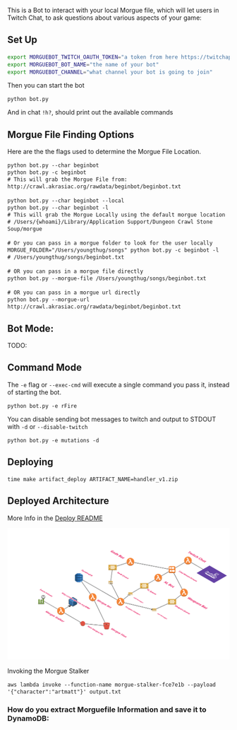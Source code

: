 This is a Bot to interact with your local Morgue file, which will let users in Twitch Chat, to ask questions about various aspects of your game:

## Set Up

```bash
export MORGUEBOT_TWITCH_OAUTH_TOKEN="a token from here https://twitchapps.com/tmi/"
export MORGUEBOT_BOT_NAME="the name of your bot"
export MORGUEBOT_CHANNEL="what channel your bot is going to join"
```

Then you can start the bot
```
python bot.py
```

And in chat `!h?`, should print out the available commands

## Morgue File Finding Options

Here are the the flags used to determine the Morgue File Location.
```
python bot.py --char beginbot
python bot.py -c beginbot
# This will grab the Morgue File from: http://crawl.akrasiac.org/rawdata/beginbot/beginbot.txt

python bot.py --char beginbot --local
python bot.py --char beginbot -l
# This will grab the Morgue Locally using the default morgue location
# /Users/{whoami}/Library/Application Support/Dungeon Crawl Stone Soup/morgue

# Or you can pass in a morgue folder to look for the user locally
MORGUE_FOLDER="/Users/youngthug/songs" python bot.py -c beginbot -l
# /Users/youngthug/songs/beginbot.txt

# OR you can pass in a morgue file directly
python bot.py --morgue-file /Users/youngthug/songs/beginbot.txt

# OR you can pass in a morgue url directly
python bot.py --morgue-url http://crawl.akrasiac.org/rawdata/beginbot/beginbot.txt
```

## Bot Mode:

TODO:

## Command Mode

The `-e` flag or `--exec-cmd` will execute a single command you pass it, instead of starting the bot.
```
python bot.py -e rFire
```

You can disable sending bot messages to twitch and output to STDOUT with `-d` or `--disable-twitch`

```
python bot.py -e mutations -d
```

## Deploying

```
time make artifact_deploy ARTIFACT_NAME=handler_v1.zip
```

## Deployed Architecture

More Info in the [Deploy README](deploy/README.md)

![Morguebot](images/MorgueArch.png)






Invoking the Morgue Stalker

```
aws lambda invoke --function-name morgue-stalker-fce7e1b --payload '{"character":"artmatt"}' output.txt
```

### How do you extract Morguefile Information and save it to DynamoDB:
















